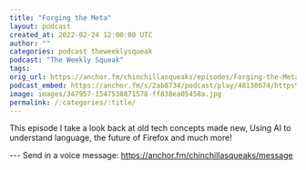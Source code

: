 ```yaml
---
title: "Forging the Meta"
layout: podcast
created_at: 2022-02-24 12:00:00 UTC
author: ""
categories: podcast theweeklysqueak
podcast: "The Weekly Squeak"
tags: 
orig_url: https://anchor.fm/chinchillasqueaks/episodes/Forging-the-Meta-e1erivi
podcast_embed: https://anchor.fm/s/2ab8734/podcast/play/48138674/https%3A%2F%2Fd3ctxlq1ktw2nl.cloudfront.net%2Fstaging%2F2022-1-23%2Fc23a305b-0762-d04d-b9ae-220513f2e8db.mp3
image: images/347957-1547538871578-ff838ea05458a.jpg
permalink: /:categories/:title/
---
```

This episode I take a look back at old tech concepts made new, Using AI to understand language, the future of Firefox and much more!

--- Send in a voice message: https://anchor.fm/chinchillasqueaks/message